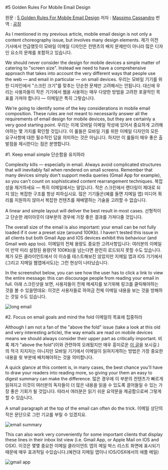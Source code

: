 #5 Golden Rules For Mobile Email Design

원문 : [5 Golden Rules For Mobile Email Design](http://www.sitepoint.com/golden-rules-mobile-email-design/)
저자 : [Massimo Cassandro](http://www.sitepoint.com/author/mcassandro/)
번역 : [공잠](http://gongjam.co.kr)

As I mentioned in my previous article, mobile email design is not only a content choreography issue, but involves many design elements.
제가 이전 기사에서 언급했듯이 모바일 이메일 디자인은 컨텐츠의 배치 문제만이 아니라 많은 디자인 요소의 문제를 포함하고 있습니다.

We should never consider the design for mobile devices a simple matter of catering to "screen size". Instead we need to have a comprehensive approach that takes into account the very different ways that people use the web — and email in particular — on small devices.
우리는 모바일 기기를 위한 디자인에서 "스크린 크기"를 맞추는 단순한 문제만 고려해서는 안됩니다. 대신에 우리는 사용자들이 작은 기기에서 웹을 사용하는 매우 다양한 방법을 고려한 포괄적인 목표를 가져야 합니다 — 이메일은 특히 그렇습니다.

We’re going to identify some of the key considerations in mobile email composition. These rules are not meant to necessarily answer all the requirements of email design for mobile devices, but they are certainly a very good starting point.
우리는 이제 모바일 이메일 작성에 있어서 중요하게 고려해야하는 몇 가지를 확인할 것입니다. 이 룰들은 모바일 기를 위한 이메일 디자인의 모든 요구사항에 대한 필수적인 답을 의미하는 것은 아닙니다. 하지만 이 룰들이 매우 좋은 출발점을 제시한다는 점은 분명합니다.

#1. Keep email simple 단순함을 유지하라

Complexity kills — especially in email. Always avoid complicated structures that will inevitably fail when rendered on small screens. Remember that many devices simply don't support media queries (Gmail App for example), so you can't count on sophisticated content rearrangement techniques.
복잡성을 제거하세요 — 특히 이메일에서는 말입니다. 작은 스크린에서 랜더링이 제대로 되지 않는 복잡한 구조를 항상 피하십시요. 많은 기기들은(예를 들면 지메일 앱) 미디어 쿼리를 지원하지 않아서 복잡한 컨텐츠를 재배열하는 기술을 고려할 수 없습니다.

A linear and simple layout will deliver the best result in most cases.
선형적이고 단순한 레이아웃이 대부분의 경우에 가장 좋은 결과를 가져다줄 것입니다.

The overall size of the email is also important: your email can be not fully loaded if it over a preset size (around 100Kb). I haven't tested this issue in all clients but both Gmail App and IOS devices exhibit this behaviour (and Gmail web app too).
이메일의 전체 용량도 중요한 고려사항입니다: 여러분의 이메일이 만약 미리 설정된 용량(약 100Kb)을 넘는다면 완전히 로드되지 못할 수도 있습니다. 제가 모든 클라이언트에서 이 이슈를 테스트해보진 않았지만 지메일 앱과 IOS 기기에서(그리고 지메일 웹앱에서도)는 그런 현상이 나타났습니다.

In the screenshot below, you can see how the user has to click a link to view the entire message: this can discourage people from reading your email in full.
아래 스크린샷을 보면, 사용자들이 전체 메세지를 보기위해 링크를 클릭해야하는 것을 볼 수 있을텐데요: 이것은 사용자들로 하여금 전체 이메일 내용을 보는 것을 방해하는 것일 수도 있습니다.

![long email](https://dl.dropboxusercontent.com/u/38351999/witinweb/blog/1425382039long_mail.jpg)

#2. Focus on email goals and mind the fold 이메일의 목표에 집중하라

Although I am not a fan of the "above the fold" issue (take a look at this old and very interesting article), the way emails are read on mobile devices means we should always consider their upper part as critically important.
비록 제가 "above the fold"(이와 관련하여 오래됬지만 매우 흥미로운 [이 글](http://iampaddy.com/lifebelow600/)을 보시길.)의 적극 지지자는 아니지만 모바일 기기에서 이메일이 읽혀지게하는 방법은 가장 중요한 내용을 윗 부분에 배치해야하는 것을 의미합니다.

A quick glance at this content is, in many cases, the best chance you'll have to draw your readers into reading more, so giving your them an easy to digest summary can make the difference.
많은 경우에 이 부분의 컨텐츠가 빠르게 읽혀지고 이것이 여러분의 독자들이 더 많은 내용을 읽을 수 있도록 끌어들일 수 있는 가장 좋은 기회가 될 것입니다. 따라서 여러분은 읽기 쉬운 요약문을 제공함으로써 그렇게 할 수 있습니다. 

A small paragraph at the top of the email can often do the trick.
이메일 상단의 작은 문단으로 그런 기교를 부릴 수 있겠지요.

![email summary](https://dl.dropboxusercontent.com/u/38351999/witinweb/blog/1425382014email_summary.jpg)

This can also work very conveniently for some important clients that display these lines in their inbox list view (i.e. Gmail App, or Apple Mail on IOS and OSX).
이것은 몇몇 중요한 이메일 클라이언트 앱의 메일 박스 리스트 화면에 표시되기 때문에 매우 효과적일 수있습니다.(예컨대 지메일 앱이나 IOS/OSX에서의 애플 메일)

![gmail app](https://dl.dropboxusercontent.com/u/38351999/witinweb/blog/1425382024gmail_app.png)

